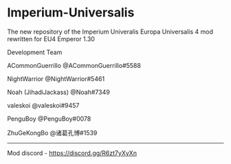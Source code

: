 # Imperium-Universalis

The new repository of the Imperium Univeralis Europa Universalis 4 mod rewritten for EU4 Emperor 1.30

Development Team

ACommonGuerrillo
@ACommonGuerrillo#5588

NightWarrior
@NightWarrior#5461

Noah (JihadiJackass)
@Noah#7349

valeskoi
@valeskoi#9457

PenguBoy
@PenguBoy#0078

ZhuGeKongBo
@诸葛孔博#1539

-------------------------------------------------------------------
Mod discord - https://discord.gg/R6zt7yXyXn
